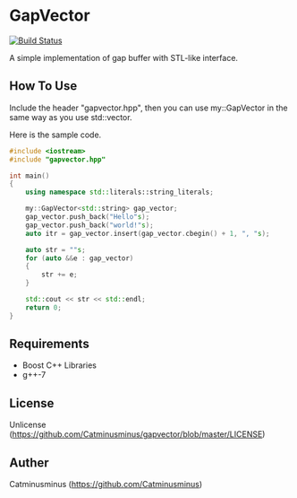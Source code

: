 # GapVector
[![Build Status](https://travis-ci.org/Catminusminus/gapvector.svg?branch=master)](https://travis-ci.org/Catminusminus/gapvector)

A simple implementation of gap buffer with STL-like interface.
## How To Use
Include the header "gapvector.hpp", then you can use my::GapVector in the same way as you use std::vector.

Here is the sample code.
```cpp
#include <iostream>
#include "gapvector.hpp"

int main()
{
    using namespace std::literals::string_literals;

    my::GapVector<std::string> gap_vector;
    gap_vector.push_back("Hello"s);
    gap_vector.push_back("world!"s);
    auto itr = gap_vector.insert(gap_vector.cbegin() + 1, ", "s);

    auto str = ""s;
    for (auto &&e : gap_vector)
    {
        str += e;
    }

    std::cout << str << std::endl;
    return 0;
}
```

## Requirements
- Boost C++ Libraries 
- g++-7
## License
Unlicense (https://github.com/Catminusminus/gapvector/blob/master/LICENSE)
## Auther
Catminusminus (https://github.com/Catminusminus)